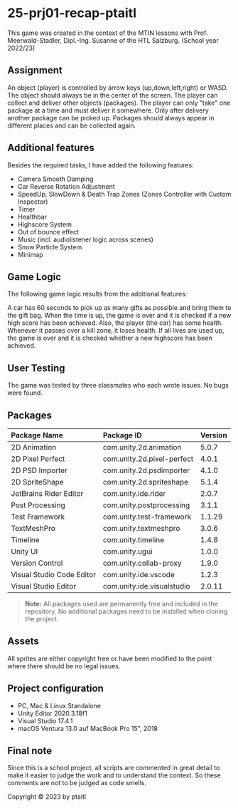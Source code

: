 # 25-prj01-recap-ptaitl

This game was created in the context of the MTIN lessons with Prof. Meerwald-Stadler, Dipl.-Ing. Susanne of the HTL Salzburg. (School year 2022/23)

## Assignment

An object (player) is controlled by arrow keys (up,down,left,right) or WASD. The object should always be in the center of the screen.
The player can collect and deliver other objects (packages). The player can only "take" one package at a time and must deliver it somewhere.
Only after delivery another package can be picked up.
Packages should always appear in different places and can be collected again.

## Additional features

Besides the required tasks, I have added the following features:

- Camera Smooth Damping
- Car Reverse Rotation Adjustment
- SpeedUp, SlowDown & Death Trap Zones (Zones Controller with Custom Inspector)
- Timer
- Healthbar
- Highscore System
- Out of bounce effect
- Music (incl. audiolistener logic across scenes)
- Snow Particle System
- Minimap

## Game Logic

The following game logic results from the additional features:

A car has 60 seconds to pick up as many gifts as possible and bring them to the gift bag. When the time is up, the game is over and it is checked if a new high score has been achieved. Also, the player (the car) has some health. Whenever it passes over a kill zone, it loses health. If all lives are used up, the game is over and it is checked whether a new highscore has been achieved.

## User Testing

The game was tested by three classmates who each wrote issues. No bugs were found.

## Packages

| Package Name              | Package ID                 | Version |
| :------------------------ | :------------------------- | :------ |
| 2D Animation              | com.unity.2d.animation     | 5.0.7   |
| 2D Pixel Perfect          | com.unity.2d.pixel-perfect | 4.0.1   |
| 2D PSD Importer           | com.unity.2d.psdimporter   | 4.1.0   |
| 2D SpriteShape            | com.unity.2d.spriteshape   | 5.1.4   |
| JetBrains Rider Editor    | com.unity.ide.rider        | 2.0.7   |
| Post Processing           | com.unity.postprocessing   | 3.1.1   |
| Test Framework            | com.unity.test-framework   | 1.1.29  |
| TextMeshPro               | com.unity.textmeshpro      | 3.0.6   |
| Timeline                  | com.unity.timeline         | 1.4.8   |
| Unity UI                  | com.unity.ugui             | 1.0.0   |
| Version Control           | com.unity.collab-proxy     | 1.9.0   |
| Visual Studio Code Editor | com.unity.ide.vscode       | 1.2.3   |
| Visual Studio Editor      | com.unity.ide.visualstudio | 2.0.11  |

> **Note:** All packages used are permanently free and included in the repository. No additional packages need to be installed when cloning the project.

## Assets

All sprites are either copyright free or have been modified to the point where there should be no legal issues.

## Project configuration

- PC, Mac & Linux Standalone
- Unity Editor 2020.3.18f1
- Visual Studio 17.4.1
- macOS Ventura 13.0 auf MacBook Pro 15", 2018

## Final note

Since this is a school project, all scripts are commented in great detail to make it easier to judge the work and to understand the context. So these comments are not to be judged as code smells.

Copyright © 2023 by ptaitl
